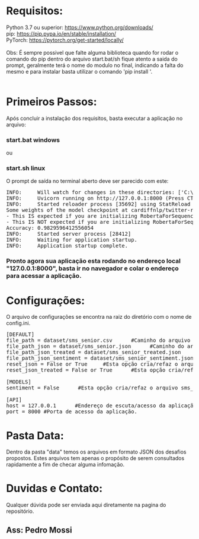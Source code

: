 <html>
<body>
<h1>Requisitos:</h1>
  <a>Python 3.7 ou superior: <a href="https://www.python.org/downloads/">https://www.python.org/downloads/</a></a> <br>
  <a>pip: <a href="https://pip.pypa.io/en/stable/installation/">https://pip.pypa.io/en/stable/installation/</a></a><br>
  <a>PyTorch: <a href="https://pytorch.org/get-started/locally/">https://pytorch.org/get-started/locally/</a></a><br><br>
  <a>Obs: É sempre possivel que falte alguma biblioteca quando for rodar o comando do pip dentro do arquivo start.bat/sh fique atento a saida do prompt, geralmente terá o nome do modulo no final, indicando a falta do mesmo e para instalar basta utilizar o comando 'pip install <module>'.<br><br>
    
<h1>Primeiros Passos:</h1>
<p>Após concluir a instalação dos requisitos, basta executar a aplicação no arquivo:</p>
<h3>start.bat windows</h3>
<p>ou</p>
<h3>start.sh linux</h3>
<p>O prompt de saída no terminal aberto deve ser parecido com este:</p>
<pre>
INFO:     Will watch for changes in these directories: ['C:\\Users\\Pedro\\Desktop\\Senior']
INFO:     Uvicorn running on http://127.0.0.1:8000 (Press CTRL+C to quit)
INFO:     Started reloader process [35692] using StatReload
Some weights of the model checkpoint at cardiffnlp/twitter-roberta-base-sentiment-latest were not used when initializing RobertaForSequenceClassification: ['roberta.pooler.dense.weight', 'roberta.pooler.dense.bias']
- This IS expected if you are initializing RobertaForSequenceClassification from the checkpoint of a model trained on another task or with another architecture (e.g. initializing a BertForSequenceClassification model from a BertForPreTraining model).
- This IS NOT expected if you are initializing RobertaForSequenceClassification from the checkpoint of a model that you expect to be exactly identical (initializing a BertForSequenceClassification model from a BertForSequenceClassification model).
Accuracy: 0.9829596412556054
INFO:     Started server process [28412]
INFO:     Waiting for application startup.
INFO:     Application startup complete.
</pre>
<h3>Pronto agora sua aplicação esta rodando no endereço local "127.0.0.1:8000", basta ir no navegador e colar o endereço para acessar a aplicação.</h3>
    <h1>Configurações:</h1>
    <p> O arquivo de configurações se encontra na raiz do diretório com o nome de config.ini.</p>
    
   <pre>
[DEFAULT]
file_path = dataset/sms_senior.csv      #Caminho do arquivo csv com os dados iniciais do desafio.
file_path_json = dataset/sms_senior.json      #Caminho do arquivo JSON com os dados do arquivo csv.
file_path_json_treated = dataset/sms_senior_treated.json      #Caminho do arquivo JSON tratado para a retirada de palavras sem valor.
file_path_json_sentiment = dataset/sms_senior_sentiment.json      #Caminho do arquivo JSON tratado e com sentimentos adicionados.
reset_json = False or True     #Esta opção cria/refaz o arquivo sms_senior.json. !importante para o funcinamento da aplicação
reset_json_treated = False or True      #Esta opção cria/refaz o arquivo sms_senior_treated.json. !importante para o funcinamento da aplicação

[MODELS]
sentiment = False      #Esta opção cria/refaz o arquivo sms_senior_treated.json. !importante para o funcinamento da aplicação e pode levar varios minutos para criar o arquivo dependendo do seu hardware.

[API]
host = 127.0.0.1      #Endereço de escuta/acesso da aplicação.
port = 8000 #Porta de acesso da aplicação.
</pre>
<h1>Pasta Data:</h1>
<p> Dentro da pasta "data" temos os arquivos em formato JSON dos desafios propostos. Estes arquivos tem apenas o propósito de serem consultados rapidamente a fim de checar alguma infomação. </p>
    
 <h1>Duvidas e Contato:</h1>
    <p>Qualquer dúvida pode ser enviada aqui diretamente na pagina do repositório.</p>
    <h2>Ass: Pedro Mossi</h2>
</body>
</html>



